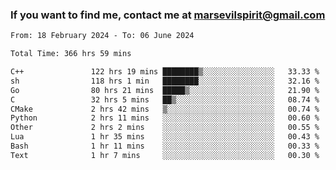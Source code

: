 ### If you want to find me, contact me at marsevilspirit@gmail.com

<!--
**marsevilspirit/marsevilspirit** is a ✨ _special_ ✨ repository because its `README.md` (this file) appears on your GitHub profile.

Here are some ideas to get you started:

- 🔭 I’m currently working on ...
- 🌱 I’m currently learning ...
- 👯 I’m looking to collaborate on ...
- 🤔 I’m looking for help with ...
- 💬 Ask me about ...
- 📫 How to reach me: ...
- 😄 Pronouns: ...
- ⚡ Fun fact: ...
-->
<!--START_SECTION:waka-->

```txt
From: 18 February 2024 - To: 06 June 2024

Total Time: 366 hrs 59 mins

C++               122 hrs 19 mins ████████▒░░░░░░░░░░░░░░░░   33.33 %
sh                118 hrs 1 min   ████████░░░░░░░░░░░░░░░░░   32.16 %
Go                80 hrs 21 mins  █████▒░░░░░░░░░░░░░░░░░░░   21.90 %
C                 32 hrs 5 mins   ██▒░░░░░░░░░░░░░░░░░░░░░░   08.74 %
CMake             2 hrs 42 mins   ▒░░░░░░░░░░░░░░░░░░░░░░░░   00.74 %
Python            2 hrs 11 mins   ░░░░░░░░░░░░░░░░░░░░░░░░░   00.60 %
Other             2 hrs 2 mins    ░░░░░░░░░░░░░░░░░░░░░░░░░   00.55 %
Lua               1 hr 35 mins    ░░░░░░░░░░░░░░░░░░░░░░░░░   00.43 %
Bash              1 hr 11 mins    ░░░░░░░░░░░░░░░░░░░░░░░░░   00.33 %
Text              1 hr 7 mins     ░░░░░░░░░░░░░░░░░░░░░░░░░   00.30 %
```

<!--END_SECTION:waka-->
